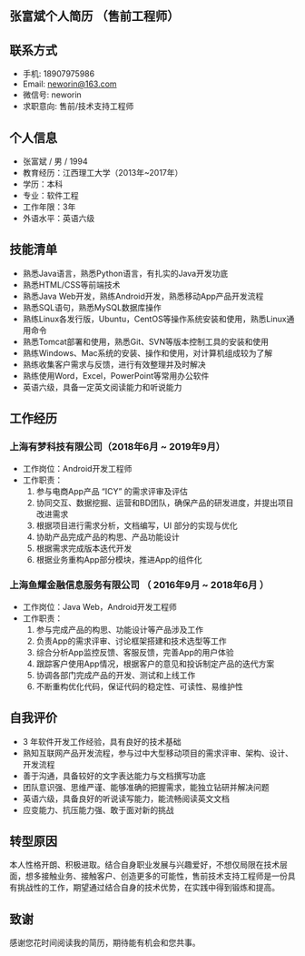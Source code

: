 ## 张富斌个人简历 （售前工程师）



## 联系方式

- 手机: 18907975986
- Email: neworin@163.com
- 微信号: neworin
- 求职意向: 售前/技术支持工程师



## 个人信息

- 张富斌 / 男 / 1994
- 教育经历：江西理工大学（2013年~2017年）
- 学历：本科
- 专业：软件工程
- 工作年限：3年
- 外语水平：英语六级



## 技能清单

- 熟悉Java语言，熟悉Python语言，有扎实的Java开发功底
- 熟悉HTML/CSS等前端技术
- 熟悉Java Web开发，熟练Android开发，熟悉移动App产品开发流程
- 熟悉SQL语句，熟悉MySQL数据库操作
- 熟练Linux各发行版，Ubuntu，CentOS等操作系统安装和使用，熟悉Linux通用命令
- 熟悉Tomcat部署和使用，熟悉Git、SVN等版本控制工具的安装和使用
- 熟练Windows、Mac系统的安装、操作和使用，对计算机组成较为了解
- 熟练收集客户需求与反馈，进行有效整理并及时解决
- 熟练使用Word，Excel，PowerPoint等常用办公软件
- 英语六级，具备一定英文阅读能力和听说能力



## 工作经历

### 上海有梦科技有限公司（2018年6月 ~ 2019年9月）

- 工作岗位：Android开发工程师
- 工作职责：
  1. 参与电商App产品 “ICY” 的需求评审及评估
  2. 协同交互、数据挖掘、运营和BD团队，确保产品的研发进度，并提出项目改进需求
  3. 根据项目进行需求分析，文档编写，UI 部分的实现与优化
  4. 协助产品完成产品的构思、产品功能设计
  5. 根据需求完成版本迭代开发
  6. 根据业务重构App部分模块，推进App的组件化



### 上海鱼耀金融信息服务有限公司 （ 2016年9月 ~ 2018年6月 ）

- 工作岗位：Java Web，Android开发工程师
- 工作职责：
  1. 参与完成产品的构思、功能设计等产品涉及工作
  2. 负责App的需求评审、讨论框架搭建和技术选型等工作
  3. 综合分析App监控反馈、客服反馈，完善App的用户体验
  4. 跟踪客户使用App情况，根据客户的意见和投诉制定产品的迭代方案
  5. 协调各部门完成产品的开发、测试和上线工作
  6. 不断重构优化代码，保证代码的稳定性、可读性、易维护性



## 自我评价
- 3 年软件开发工作经验，具有良好的技术基础
- 熟知互联网产品开发流程，参与过中大型移动项目的需求评审、架构、设计、开发流程
- 善于沟通，具备较好的文字表达能力与文档撰写功底
- 团队意识强、思维严谨、能够准确的把握需求，能独立钻研并解决问题
- 英语六级，具备良好的听说读写能力，能流畅阅读英文文档
- 应变能力、抗压能力强、敢于面对新的挑战



## 转型原因
本人性格开朗、积极进取。结合自身职业发展与兴趣爱好，不想仅局限在技术层面，想多接触业务、接触客户、创造更多的可能性，售前技术支持工程师是一份具有挑战性的工作，期望通过结合自身的技术优势，在实践中得到锻炼和提高。


## 致谢

感谢您花时间阅读我的简历，期待能有机会和您共事。